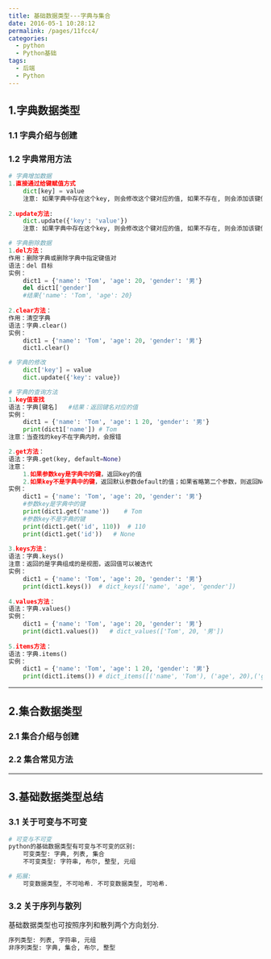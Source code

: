 ```yaml
---
title: 基础数据类型---字典与集合
date: 2016-05-1 10:28:12
permalink: /pages/11fcc4/
categories:
  - python
  - Python基础
tags:
  - 后端
  - Python
---
```


## 1.字典数据类型

### 1.1 字典介绍与创建



### 1.2 字典常用方法

```python
# 字典增加数据
1.直接通过给键赋值方式
	dict[key] = value
	注意: 如果字典中存在这个key, 则会修改这个键对应的值, 如果不存在, 则会添加该键值对
        
2.update方法:
    dict.update({'key': 'value'})
    注意: 如果字典中存在这个key, 则会修改这个键对应的值, 如果不存在, 则会添加该键值对
```

```python
# 字典删除数据
1.del方法：
作用：删除字典或删除字典中指定键值对
语法：del 目标
实例：
	dict1 = {'name': 'Tom', 'age': 20, 'gender': '男'}
	del dict1['gender']
	#结果{'name': 'Tom', 'age': 20}
    
2.clear方法：
作用：清空字典
语法：字典.clear()
实例：
	dict1 = {'name': 'Tom', 'age': 20, 'gender': '男'}
    dict1.clear()
```

```python 
# 字典的修改
	dict['key'] = value
    dict.update({'key': value})
```

```python 
# 字典的查询方法
1.key值查找
语法：字典[键名]	#结果：返回键名对应的值
实例：
	dict1 = {'name': 'Tom', 'age': 1 20, 'gender': '男'}
    print(dict1['name']) # Tom
注意：当查找的key不在字典内时，会报错

2.get方法：
语法：字典.get(key, default=None)
注意：
	1.如果参数key是字典中的键，返回key的值
    2.如果key不是字典中的键，返回默认参数default的值；如果省略第二个参数，则返回None
实例：
	dict1 = {'name': 'Tom', 'age': 20, 'gender': '男'}
	#参数key是字典中的键
    print(dict1.get('name')) 	# Tom
    #参数key不是字典的键
    print(dict1.get('id', 110))	 # 110
    print(dict1.get('id'))	 # None
    
3.keys方法：
语法：字典.keys()
注意：返回的是字典组成的是视图，返回值可以被迭代
实例：
	dict1 = {'name': 'Tom', 'age': 20, 'gender': '男'}
	print(dict1.keys())  # dict_keys(['name', 'age', 'gender'])
    
4.values方法：
语法：字典.values()
实例：
	dict1 = {'name': 'Tom', 'age': 20, 'gender': '男'}
    print(dict1.values()) 	# dict_values(['Tom', 20, '男'])
    
5.items方法：
语法：字典.items()
实例：
	dict1 = {'name': 'Tom', 'age': 1 20, 'gender': '男'}
    print(dict1.items()) # dict_items([('name', 'Tom'), ('age', 20),('gender', '男')])
```



---

## 2.集合数据类型

### 2.1 集合介绍与创建



### 2.2 集合常见方法



---

## 3.基础数据类型总结

### 3.1 关于可变与不可变

```python
# 可变与不可变
python的基础数据类型有可变与不可变的区别:
    可变类型: 字典, 列表, 集合
    不可变类型: 字符串, 布尔, 整型, 元组
```

```python
# 拓展:
	可变数据类型, 不可哈希. 不可变数据类型, 可哈希.
```



### 3.2 关于序列与散列

基础数据类型也可按照序列和散列两个方向划分.

```python
序列类型: 列表, 字符串, 元组
非序列类型: 字典, 集合, 布尔, 整型
```